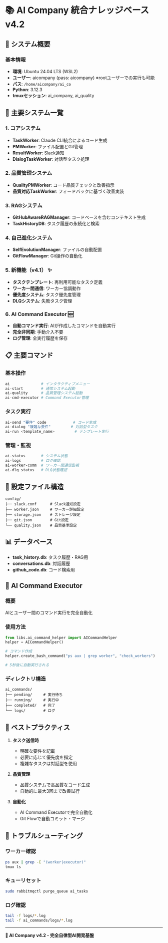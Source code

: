 # 📚 AI Company 統合ナレッジベース v4.2

## 🎯 システム概要

### **基本情報**
- **環境**: Ubuntu 24.04 LTS (WSL2)
- **ユーザー**: aicompany (pass: aicompany) ※rootユーザーでの実行も可能
- **パス**: `/home/aicompany/ai_co`
- **Python**: 3.12.3
- **tmuxセッション**: ai_company, ai_quality

## 🚀 主要システム一覧

### 1. **コアシステム**
- **TaskWorker**: Claude CLI統合によるコード生成
- **PMWorker**: ファイル配置とGit管理
- **ResultWorker**: Slack通知
- **DialogTaskWorker**: 対話型タスク処理

### 2. **品質管理システム** 
- **QualityPMWorker**: コード品質チェックと改善指示
- **品質対応TaskWorker**: フィードバックに基づく改善実装

### 3. **RAGシステム**
- **GitHubAwareRAGManager**: コードベースを含むコンテキスト生成
- **TaskHistoryDB**: タスク履歴の永続化と検索

### 4. **自己進化システム**
- **SelfEvolutionManager**: ファイルの自動配置
- **GitFlowManager**: Git操作の自動化

### 5. **新機能（v4.1）** ✨
- **タスクテンプレート**: 再利用可能なタスク定義
- **ワーカー間通信**: ワーカー協調動作
- **優先度システム**: タスク優先度管理
- **DLQシステム**: 失敗タスク管理

### 6. **AI Command Executor** 🆕
- **自動コマンド実行**: AIが作成したコマンドを自動実行
- **完全非同期**: 手動介入不要
- **ログ管理**: 全実行履歴を保存

## 📋 主要コマンド

### 基本操作
```bash
ai              # インタラクティブメニュー
ai-start        # 通常システム起動
ai-quality      # 品質管理システム起動
ai-cmd-executor # Command Executor管理
```

### タスク実行
```bash
ai-send "要件" code            # コード生成
ai-dialog "複雑な要件"         # 対話型タスク
ai-run <template_name>         # テンプレート実行
```

### 管理・監視
```bash
ai-status       # システム状態
ai-logs         # ログ確認
ai-worker-comm  # ワーカー間通信監視
ai-dlq status   # DLQ状態確認
```

## 🔧 設定ファイル構造

```
config/
├── slack.conf      # Slack通知設定
├── worker.json     # ワーカー詳細設定
├── storage.json    # ストレージ設定
├── git.json        # Git設定
└── quality.json    # 品質基準設定
```

## 📊 データベース

- **task_history.db**: タスク履歴・RAG用
- **conversations.db**: 対話履歴
- **github_code.db**: コード検索用

## 🤖 AI Command Executor

### 概要
AIとユーザー間のコマンド実行を完全自動化

### 使用方法
```python
from libs.ai_command_helper import AICommandHelper
helper = AICommandHelper()

# コマンド作成
helper.create_bash_command("ps aux | grep worker", "check_workers")

# 5秒後に自動実行される
```

### ディレクトリ構造
```
ai_commands/
├── pending/     # 実行待ち
├── running/     # 実行中
├── completed/   # 完了
└── logs/        # ログ
```

## 🎯 ベストプラクティス

1. **タスク送信時**
   - 明確な要件を記載
   - 必要に応じて優先度を指定
   - 複雑なタスクは対話型を使用

2. **品質管理**
   - 品質システムで高品質なコード生成
   - 自動的に最大3回まで改善試行

3. **自動化**
   - AI Command Executorで完全自動化
   - Git Flowで自動コミット・マージ

## 🚨 トラブルシューティング

### ワーカー確認
```bash
ps aux | grep -E "(worker|executor)"
tmux ls
```

### キューリセット
```bash
sudo rabbitmqctl purge_queue ai_tasks
```

### ログ確認
```bash
tail -f logs/*.log
tail -f ai_commands/logs/*.log
```

---

**🎊 AI Company v4.2 - 完全自律型AI開発基盤**